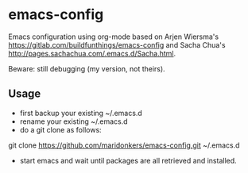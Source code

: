 # emacs-config
Emacs configuration using org-mode based on Arjen
Wiersma's <https://gitlab.com/buildfunthings/emacs-config> and Sacha Chua's <http://pages.sachachua.com/.emacs.d/Sacha.html>.

Beware: still debugging (my version, not theirs).

Usage
-----

  * first backup your existing ~/.emacs.d
  * rename your existing ~/.emacs.d
  * do a git clone as follows:
  
  git clone https://github.com/maridonkers/emacs-config.git ~/.emacs.d
  
  * start emacs and wait until packages are all retrieved and
    installed.

